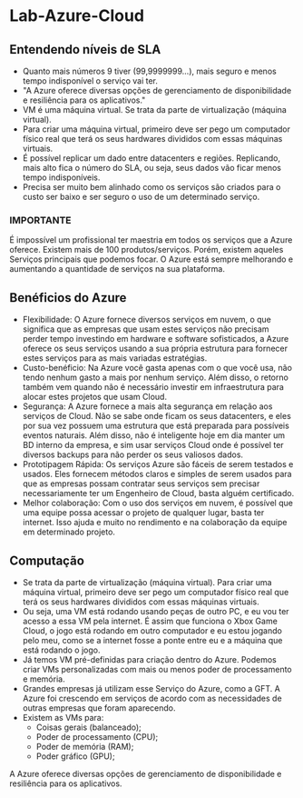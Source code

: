 # Lab-Azure-Cloud
## Entendendo níveis de SLA
- Quanto mais números 9 tiver (99,9999999...), mais seguro e menos tempo indisponível o serviço vai ter.
- "A Azure oferece diversas opções de gerenciamento de disponibilidade e resiliência para os aplicativos."
- VM é uma máquina virtual. Se trata da parte de virtualização (máquina virtual).
- Para criar uma máquina virtual, primeiro deve ser pego um computador físico real que terá os seus hardwares divididos com essas máquinas virtuais.
- É possível replicar um dado entre datacenters e regiões. Replicando, mais alto fica o número do SLA, ou seja, seus dados vão ficar menos tempo indisponíveis.
- Precisa ser muito bem alinhado como os serviços são criados para o custo ser baixo e ser seguro o uso de um determinado serviço.

### IMPORTANTE
É impossível um profissional ter maestria em todos os serviços que a Azure oferece. Existem mais de 100 produtos/serviços. Porém, existem aqueles Serviços principais que podemos focar. O Azure está sempre melhorando e aumentando a quantidade de serviços na sua plataforma.
## Benéficios do Azure
- Flexibilidade: O Azure fornece diversos serviços em nuvem, o que significa que as empresas que usam estes serviços não precisam perder tempo investindo em hardware e software sofisticados, a Azure oferece os seus serviços usando a sua própria estrutura para fornecer estes serviços para as mais variadas estratégias.
- Custo-benéficio: Na Azure você gasta apenas com o que você usa, não tendo nenhum gasto a mais por nenhum serviço. Além disso, o retorno também vem quando não é necessário investir em infraestrutura para alocar estes projetos que usam Cloud.
- Segurança: A Azure fornece a mais alta segurança em relação aos serviços de Cloud. Não se sabe onde ficam os seus datacenters, e eles por sua vez possuem uma estrutura que está preparada para possíveis eventos naturais. Além disso, não é inteligente hoje em dia manter um BD interno da empresa, e sim usar serviços Cloud onde é possível ter diversos backups para não perder os seus valiosos dados.
- Prototipagem Rápida: Os serviços Azure são fáceis de serem testados e usados. Eles fornecem métodos claros e simples de serem usados para que as empresas possam contratar seus serviços sem precisar necessariamente ter um Engenheiro de Cloud, basta alguém certificado.
- Melhor colaboração: Com o uso dos serviços em nuvem, é possível que uma equipe possa acessar o projeto de qualquer lugar, basta ter internet. Isso ajuda e muito no rendimento e na colaboração da equipe em determinado projeto.

## Computação
- Se trata da parte de virtualização (máquina virtual). Para criar uma máquina virtual, primeiro deve ser pego um computador físico real que terá os seus hardwares divididos com essas máquinas virtuais.
- Ou seja, uma VM está rodando usando peças de outro PC, e eu vou ter acesso a essa VM pela internet. É assim que funciona o Xbox Game Cloud, o jogo está rodando em outro computador e eu estou jogando pelo meu, como se a internet fosse a ponte entre eu e a máquina que está rodando o jogo.
- Já temos VM pré-definidas para criação dentro do Azure. Podemos criar VMs personalizadas com mais ou menos poder de processamento e memória.
- Grandes empresas já utilizam esse Serviço do Azure, como a GFT. A Azure foi crescendo em serviços de acordo com as necessidades de outras empresas que foram aparecendo.
- Existem as VMs para:
  - Coisas gerais (balanceado);
  - Poder de processamento (CPU);
  - Poder de memória (RAM);
  - Poder gráfico (GPU);

A Azure oferece diversas opções de gerenciamento de disponibilidade e resiliência para os aplicativos.
